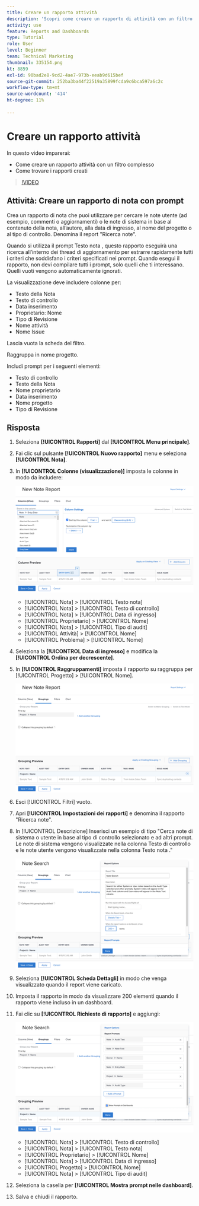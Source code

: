 ```yaml
---
title: Creare un rapporto attività
description: 'Scopri come creare un rapporto di attività con un filtro complesso e individuare i rapporti creati in Workfront. Attività: crea un rapporto di nota con indicazioni.'
activity: use
feature: Reports and Dashboards
type: Tutorial
role: User
level: Beginner
team: Technical Marketing
thumbnail: 335154.png
kt: 8859
exl-id: 90bad2e8-9cd2-4ae7-973b-eeab9d615bef
source-git-commit: 252ba3ba44f22519a35899fcda9c6bca597a6c2c
workflow-type: tm+mt
source-wordcount: '414'
ht-degree: 11%

---
```


# Creare un rapporto attività

In questo video imparerai:

* Come creare un rapporto attività con un filtro complesso
* Come trovare i rapporti creati

>[!VIDEO](https://video.tv.adobe.com/v/335154/?quality=12)

## Attività: Creare un rapporto di nota con prompt

Crea un rapporto di nota che puoi utilizzare per cercare le note utente (ad esempio, commenti o aggiornamenti) o le note di sistema in base al contenuto della nota, all’autore, alla data di ingresso, al nome del progetto o al tipo di controllo. Denomina il report &quot;Ricerca note&quot;.

Quando si utilizza il prompt Testo nota , questo rapporto eseguirà una ricerca all’interno dei thread di aggiornamento per estrarre rapidamente tutti i criteri che soddisfano i criteri specificati nei prompt. Quando esegui il rapporto, non devi compilare tutti i prompt, solo quelli che ti interessano. Quelli vuoti vengono automaticamente ignorati.

La visualizzazione deve includere colonne per:

* Testo della Nota
* Testo di controllo
* Data inserimento
* Proprietario: Nome
* Tipo di Revisione
* Nome attività
* Nome Issue

Lascia vuota la scheda del filtro.

Raggruppa in nome progetto.

Includi prompt per i seguenti elementi:

* Testo di controllo
* Testo della Nota
* Nome proprietario
* Data inserimento
* Nome progetto
* Tipo di Revisione

## Risposta

1. Seleziona **[!UICONTROL Rapporti]** dal **[!UICONTROL Menu principale]**.
1. Fai clic sul pulsante **[!UICONTROL Nuovo rapporto]** menu e seleziona **[!UICONTROL Nota]**.
1. In **[!UICONTROL Colonne (visualizzazione)]** imposta le colonne in modo da includere:

   ![Immagine della schermata per creare colonne di report note](assets/note-report-columns.png)

   * [!UICONTROL Nota] > [!UICONTROL Testo nota]
   * [!UICONTROL Nota] > [!UICONTROL Testo di controllo]
   * [!UICONTROL Nota] > [!UICONTROL Data di ingresso]
   * [!UICONTROL Proprietario] > [!UICONTROL Nome]
   * [!UICONTROL Nota] > [!UICONTROL Tipo di audit]
   * [!UICONTROL Attività] > [!UICONTROL Nome]
   * [!UICONTROL Problema] > [!UICONTROL Nome]

1. Seleziona la **[!UICONTROL Data di ingresso]** e modifica la **[!UICONTROL Ordina per decrescente]**.
1. In **[!UICONTROL Raggruppamenti]** imposta il rapporto su raggruppa per [!UICONTROL Progetto] > [!UICONTROL Nome].

   ![Immagine della schermata per creare raggruppamenti di rapporti per note](assets/note-report-groupings.png)

1. Esci [!UICONTROL Filtri] vuoto.
1. Apri **[!UICONTROL Impostazioni dei rapporti]** e denomina il rapporto &quot;Ricerca note&quot;.
1. In [!UICONTROL Descrizione] Inserisci un esempio di tipo &quot;Cerca note di sistema o utente in base al tipo di controllo selezionato e ad altri prompt. Le note di sistema vengono visualizzate nella colonna Testo di controllo e le note utente vengono visualizzate nella colonna Testo nota .&quot;

   ![Immagine della schermata per creare le impostazioni dei rapporti sulle note](assets/note-report-report-options.png)

1. Seleziona **[!UICONTROL Scheda Dettagli]** in modo che venga visualizzato quando il report viene caricato.
1. Imposta il rapporto in modo da visualizzare 200 elementi quando il rapporto viene incluso in un dashboard.
1. Fai clic su **[!UICONTROL Richieste di rapporto]** e aggiungi:

   ![Immagine della schermata per creare i prompt dei report di note](assets/note-report-report-prompts.png)

   * [!UICONTROL Nota] > [!UICONTROL Testo di controllo]
   * [!UICONTROL Nota] > [!UICONTROL Testo nota]
   * [!UICONTROL Proprietario] > [!UICONTROL Nome]
   * [!UICONTROL Nota] > [!UICONTROL Data di ingresso]
   * [!UICONTROL Progetto] > [!UICONTROL Nome]
   * [!UICONTROL Nota] > [!UICONTROL Tipo di audit]

1. Seleziona la casella per **[!UICONTROL Mostra prompt nelle dashboard]**.
1. Salva e chiudi il rapporto.
